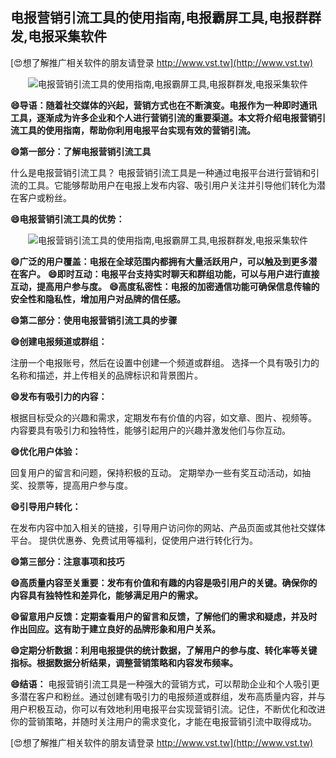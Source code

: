 ## **电报营销引流工具的使用指南,电报霸屏工具,电报群群发,电报采集软件**

[😍想了解推广相关软件的朋友请登录 http://www.vst.tw](http://www.vst.tw)

 <center><img src="https://vst.tw/MP4/tuiguang/png/7.png" alt="电报营销引流工具的使用指南,电报霸屏工具,电报群群发,电报采集软件"></center>

**😄导语：随着社交媒体的兴起，营销方式也在不断演变。电报作为一种即时通讯工具，逐渐成为许多企业和个人进行营销引流的重要渠道。本文将介绍电报营销引流工具的使用指南，帮助你利用电报平台实现有效的营销引流。**

**😄第一部分：了解电报营销引流工具**

什么是电报营销引流工具？
电报营销引流工具是一种通过电报平台进行营销和引流的工具。它能够帮助用户在电报上发布内容、吸引用户关注并引导他们转化为潜在客户或粉丝。

**😄电报营销引流工具的优势：**

 <center><img src="https://vst.tw/MP4/tuiguang/png/6.png" alt="电报营销引流工具的使用指南,电报霸屏工具,电报群群发,电报采集软件"></center>

**😄广泛的用户覆盖：电报在全球范围内都拥有大量活跃用户，可以触及到更多潜在客户。**
**😄即时互动：电报平台支持实时聊天和群组功能，可以与用户进行直接互动，提高用户参与度。**
**😄高度私密性：电报的加密通信功能可确保信息传输的安全性和隐私性，增加用户对品牌的信任感。**

**😄第二部分：使用电报营销引流工具的步骤**

**😄创建电报频道或群组：**

注册一个电报账号，然后在设置中创建一个频道或群组。
选择一个具有吸引力的名称和描述，并上传相关的品牌标识和背景图片。

**😄发布有吸引力的内容：**

根据目标受众的兴趣和需求，定期发布有价值的内容，如文章、图片、视频等。
内容要具有吸引力和独特性，能够引起用户的兴趣并激发他们与你互动。

**😄优化用户体验：**

回复用户的留言和问题，保持积极的互动。
定期举办一些有奖互动活动，如抽奖、投票等，提高用户参与度。

**😄引导用户转化：**

在发布内容中加入相关的链接，引导用户访问你的网站、产品页面或其他社交媒体平台。
提供优惠券、免费试用等福利，促使用户进行转化行为。

**😄第三部分：注意事项和技巧**

**😄高质量内容至关重要：发布有价值和有趣的内容是吸引用户的关键。确保你的内容具有独特性和差异化，能够满足用户的需求。**

**😄留意用户反馈：定期查看用户的留言和反馈，了解他们的需求和疑虑，并及时作出回应。这有助于建立良好的品牌形象和用户关系。**

**😄定期分析数据：利用电报提供的统计数据，了解用户的参与度、转化率等关键指标。根据数据分析结果，调整营销策略和内容发布频率。**

**😄结语：**
电报营销引流工具是一种强大的营销方式，可以帮助企业和个人吸引更多潜在客户和粉丝。通过创建有吸引力的电报频道或群组，发布高质量内容，并与用户积极互动，你可以有效地利用电报平台实现营销引流。记住，不断优化和改进你的营销策略，并随时关注用户的需求变化，才能在电报营销引流中取得成功。

[😍想了解推广相关软件的朋友请登录 http://www.vst.tw](http://www.vst.tw)



